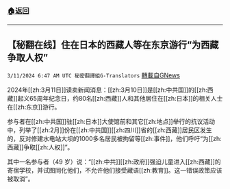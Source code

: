 ###  [:house:返回](README.md)
---


## 【秘翻在线】住在日本的西藏人等在东京游行“为西藏争取人权”
`3/11/2024 6:47 AM UTC 秘密翻譯組G-Translators` [轉載自GNews](https://gnews.org/articles/2383419)

2024年[[zh:3月11日]]读卖新闻消息：[[zh:3月10日]]是[[zh:中共国]]的[[zh:西藏]]起义65周年纪念日，约80名[[zh:西藏]]人和其他居住在[[zh:日本]]的相关人士在[[zh:东京]]游行。

参与者在[[zh:中共国]]驻[[zh:日本]]大使馆前和其它[[zh:地点]]举行的抗议活动中，列举了[[zh:2月]]份在[[zh:中共国]][[zh:四川]]省的[[zh:西藏]]居民区发生的，反对修建水电站大坝的1000多名居民被拘留等[[zh:事件]]，他们呼吁“为[[zh:西藏]]争取[[zh:人权]]”。

其中一名参与者（49 岁）说：“[[zh:中共]][[zh:政府]]强迫儿童进入[[zh:西藏]]的寄宿学校，并试图同化他们，不允许他们接受藏语[[zh:教育]]。这一错误政策应该被取消”。
